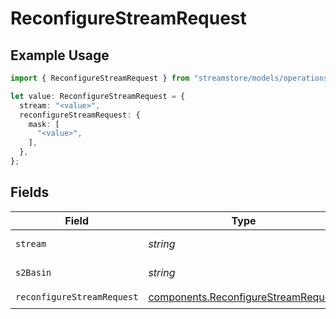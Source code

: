 # ReconfigureStreamRequest

## Example Usage

```typescript
import { ReconfigureStreamRequest } from "streamstore/models/operations";

let value: ReconfigureStreamRequest = {
  stream: "<value>",
  reconfigureStreamRequest: {
    mask: [
      "<value>",
    ],
  },
};
```

## Fields

| Field                                                                                      | Type                                                                                       | Required                                                                                   | Description                                                                                |
| ------------------------------------------------------------------------------------------ | ------------------------------------------------------------------------------------------ | ------------------------------------------------------------------------------------------ | ------------------------------------------------------------------------------------------ |
| `stream`                                                                                   | *string*                                                                                   | :heavy_check_mark:                                                                         | Name of the stream.                                                                        |
| `s2Basin`                                                                                  | *string*                                                                                   | :heavy_minus_sign:                                                                         | Name of the basin.                                                                         |
| `reconfigureStreamRequest`                                                                 | [components.ReconfigureStreamRequest](../../models/components/reconfigurestreamrequest.md) | :heavy_check_mark:                                                                         | N/A                                                                                        |